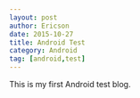 ```yaml
---
layout: post
author: Ericson
date: 2015-10-27
title: Android Test
category: Android
tag: [android,test]
---
```


This is my first Android test blog.